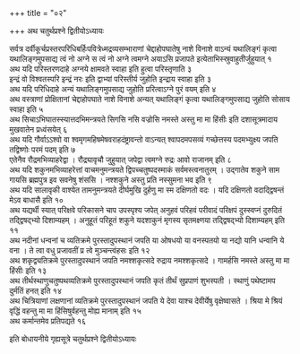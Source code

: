 +++
title = "०२"

+++
अथ चतुर्थप्रश्ने द्वितीयोऽध्यायः

सर्वत्र
दर्वीकूर्चप्रस्तरपरिधिबर्हिःपवित्रेध्मद्रव्यसम्भाराणां
चेद्दाहोपघातेषु नाशे विनाशे वाऽन्यं यथालिङ्गं कृत्वा यथालिङ्गमुपसाद्य
त्वं नो अग्ने स त्वं नो अग्ने त्वमग्ने अयाऽसि प्रजापते
इत्येताभिस्स्रुवाहुतीर्जुहुयात् १   
अथ यदि
परिस्तरणदाहे अग्नये क्षामवते स्वाहा इति हुत्वा
परिस्तृणाति ३   
इन्द्रं वो विश्वतस्परि इन्द्रं नरः इति
द्वाभ्यां परिस्तीर्य जुहोति इन्द्राय स्वाहा इति ३   
अथ यदि परिधिदाहे अन्यं
यथालिङ्गमुपसाद्य जुहोति प्ररित्वाऽग्ने पुरं वयम् इति ४   
अथ वस्त्राणां
प्रोक्षितानां चेद्दाहोपघाते नाशे विनाशे अन्यत् यथालिङ्गं कृत्वा
यथालिङ्गमुपसाद्य जुहोति सोसाय स्वाहा इति ५   
अथ सिचाऽभिघातस्स्यात्तदभिमन्त्रयते
सिगसि नसि वज्रोसि नमस्ते अस्तु मा मा हिंसीः इति दशासूत्रमादाय मुखवातेन
प्रध्वंसयेत् ६   
अथ यदि गौर्वाऽऽश्वो वा श्वमृगमहिषमेषवराहदंष्ट्रावन्तो
वाऽन्यत् श्वापदमपसव्यं गच्छेत्तस्य पदमभ्युक्ष्य जपति तद्विष्णोः परमं
पदम् इति ७   
एतेनैव रौद्रमभिव्याहरेद्वा । रौद्र्यावृचौ जुहुयात्
जपेद्वा त्वमग्ने रुद्रः आवो राजानम् इति ८   
अथ यदि
शकुनमभिव्याहरेत्तां वाचमनुमन्त्रयते
द्विपच्चतुष्पदस्माकं सर्वमस्त्वनातुरम् । उद्गातेव
शकुने साम गायसि ब्रह्मपुत्र इव सवनेषु शंससि । नश्शकुने अस्तु
प्रति नस्सुमना भव इति ९   
अथ यदि सालावृकी वाश्येत तामनुमन्त्रयते
दीर्घमुखि दुर्हणु मा स्म दक्षिणतो वदः । यदि दक्षिणतो
वदाद्द्विषन्तं मेऽव बाधासै इति १०   
अथ यद्यर्थी स्यात्
परिक्षवे परिकासने चाप उपस्पृश्य जपेत् अनुहवं परिहवं परीवादं
परिक्षपं दुस्स्वप्नं दुरुदितं तद्द्विषद्भ्यो दिशाम्यहम् ।
अनुहूतं परिहूतं शकुने यदशाकुनं मृगस्य सृतमक्ष्णया
तद्द्विषद्भ्यो दिशाम्यहम् इति ११   
अथ नदीनां
धन्वनां च व्यतिक्रमे पुरस्तादुपस्थानं जपति या ओषधयो या
वनस्पतयो या नद्यो यानि धन्वानि ये वना । ते त्वा वधु
प्रजावतीं प्र त्वे मुञ्चन्त्वंहसः इति १२   
अथ शकृद्व्यतिक्रमे
पुरस्तादुपस्थानं जपति नमश्शकृत्सदे रुद्राय नमश्शकृत्सदे ।
गामर्हसि नमस्ते अस्तु मा मा हिंसीः इति १३   
अथ तीर्थस्थाणुचतुष्पथव्यतिक्रमे पुरस्तादुपस्थानं
जपति कृतं तीर्थं सुप्रपाणं शुभस्पती । स्थाणुं पथेष्टामप दुर्मतिं
हनत् इति १४   
अथ चित्रियाणां लक्षणानां व्यतिक्रमे पुरस्तादुपस्थानं
जपति ये देवा याश्च देवीर्येषु वृक्षेष्वासते । श्रिया मे श्रियं
वृद्धिं वहन्तु मा मा हिंसिषुर्वहन्तु मोह्य मानाम् इति १५   
अथ कर्मान्तमेव प्रतिपद्यते १६   

इति बोधायनीये गृह्यसूत्रे
चतुर्थप्रश्ने द्वितीयोऽध्यायः
